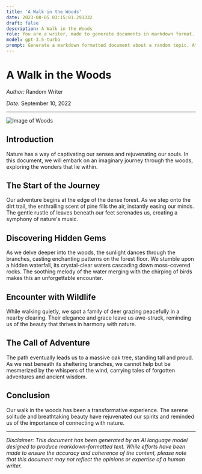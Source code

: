 ```yaml
---
title: 'A Walk in the Woods'
date: 2023-08-05 03:15:01.291332
draft: false
description: A Walk in the Woods
role: You are a writer, made to generate documents in markdown format. It is very important that all of the documents you generate are in valid markdown format.
model: gpt-3.5-turbo
prompt: Generate a markdown formatted document about a random topic. At the bottom, include a disclaimer explaining that the document was generated by you. The first line of the document should be the title. Make sure that the entire document is in proper markdown format, using a mix of various tags to make the document visually appealing.
---
```


# A Walk in the Woods

*Author:* Random Writer

*Date:* September 10, 2022

---

![Image of Woods](https://example.com/woods.jpg)

## Introduction
Nature has a way of captivating our senses and rejuvenating our souls. In this document, we will embark on an imaginary journey through the woods, exploring the wonders that lie within.

## The Start of the Journey
Our adventure begins at the edge of the dense forest. As we step onto the dirt trail, the enthralling scent of pine fills the air, instantly easing our minds. The gentle rustle of leaves beneath our feet serenades us, creating a symphony of nature's music.

## Discovering Hidden Gems
As we delve deeper into the woods, the sunlight dances through the branches, casting enchanting patterns on the forest floor. We stumble upon a hidden waterfall, its crystal-clear waters cascading down moss-covered rocks. The soothing melody of the water merging with the chirping of birds makes this an unforgettable encounter.

## Encounter with Wildlife
While walking quietly, we spot a family of deer grazing peacefully in a nearby clearing. Their elegance and grace leave us awe-struck, reminding us of the beauty that thrives in harmony with nature.

## The Call of Adventure
The path eventually leads us to a massive oak tree, standing tall and proud. As we rest beneath its sheltering branches, we cannot help but be mesmerized by the whispers of the wind, carrying tales of forgotten adventures and ancient wisdom.

## Conclusion
Our walk in the woods has been a transformative experience. The serene solitude and breathtaking beauty have rejuvenated our spirits and reminded us of the importance of connecting with nature.

---

*Disclaimer: This document has been generated by an AI language model designed to produce markdown-formatted text. While efforts have been made to ensure the accuracy and coherence of the content, please note that this document may not reflect the opinions or expertise of a human writer.*